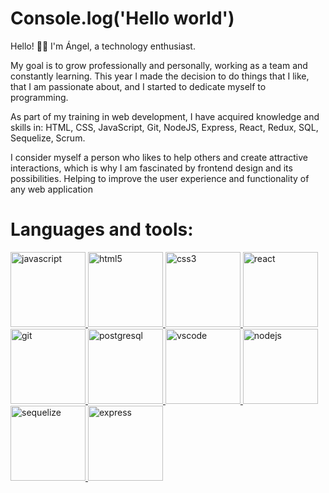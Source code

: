 <h1>Console.log('Hello world')</h1>

<p>
  
Hello! 👋🏻 I'm Ángel, a technology enthusiast.

My goal is to grow professionally and personally, working as a team and constantly learning. This year I made the decision to do things that I like, that I am passionate about, and I started to dedicate myself to programming.

As part of my training in web development, I have acquired knowledge and skills in: HTML, CSS, JavaScript, Git, NodeJS, Express, React, Redux, SQL, Sequelize, Scrum.

I consider myself a person who likes to help others and create attractive interactions, which is why I am fascinated by frontend design and its possibilities. Helping to improve the user experience and functionality of any web application
</p>

<h1>Languages and tools:</h1>
<p align="left" dir="auto">  
<a href="https://developer.mozilla.org/en-US/docs/Web/JavaScript" rel="nofollow"><img src="https://upload.wikimedia.org/wikipedia/commons/thumb/9/99/Unofficial_JavaScript_logo_2.svg/800px-Unofficial_JavaScript_logo_2.svg.png" alt="javascript" width="120" height="120" data-canonical-src="https://upload.wikimedia.org/wikipedia/commons/thumb/9/99/Unofficial_JavaScript_logo_2.svg/1024px-Unofficial_JavaScript_logo_2.svg.png" style="max-width: 100%;"> </a> 
<a href="https://www.w3.org/html/" rel="nofollow"><img src="https://upload.wikimedia.org/wikipedia/commons/thumb/6/61/HTML5_logo_and_wordmark.svg/800px-HTML5_logo_and_wordmark.svg.png" alt="html5" width="120" height="120" data-canonical-src="https://upload.wikimedia.org/wikipedia/commons/thumb/3/38/HTML5_Badge.svg/600px-HTML5_Badge.svg.png" style="max-width: 100%;"> </a>
<a href="https://www.w3schools.com/css/" rel="nofollow"> <img src="https://upload.wikimedia.org/wikipedia/commons/d/d5/CSS3_logo_and_wordmark.svg" alt="css3" width="120" height="120" data-canonical-src="https://cdn4.iconfinder.com/data/icons/social-media-logos-6/512/121-css3-512.png" style="max-width: 100%;"> </a>
<a href="https://reactjs.org/" rel="nofollow"> <img src="https://upload.wikimedia.org/wikipedia/commons/thumb/4/47/React.svg/800px-React.svg.png" alt="react" width="120" height="120" data-canonical-src="https://seeklogo.com/images/R/react-logo-7B3CE81517-seeklogo.com.png" style="max-width: 100%;"> </a>
<a href="https://git-scm.com/" rel="nofollow"> <img src="https://upload.wikimedia.org/wikipedia/commons/thumb/e/e0/Git-logo.svg/800px-Git-logo.svg.png" alt="git" width="120" height="120" data-canonical-src="https://www.vectorlogo.zone/logos/git-scm/git-scm-icon.svg" style="max-width: 100%;"> </a>
<a href="https://www.postgresql.org" rel="nofollow"> <img src="https://upload.wikimedia.org/wikipedia/commons/2/29/Postgresql_elephant.svg" alt="postgresql" width="120" height="120" data-canonical-src="https://upload.wikimedia.org/wikipedia/commons/thumb/2/29/Postgresql_elephant.svg/1200px-Postgresql_elephant.svg.png" style="max-width: 100%;"> </a>  
<a href="https://code.visualstudio.com" rel="nofollow"> <img src="https://upload.wikimedia.org/wikipedia/commons/9/9a/Visual_Studio_Code_1.35_icon.svg" alt="vscode" width="120" height="120" data-canonical-src="https://img.icons8.com/fluency/48/000000/visual-studio-code-2019.png" style="max-width: 100%;"> </a>
<a href="https://nodejs.org" rel="nofollow"> <img src="https://es.wikipedia.org/wiki/Node.js#/media/Archivo:Node.js_logo.svg" alt="nodejs" width="120" height="120" ge data-canonical-src="https://cdn.pixabay.com/photo/2015/04/23/17/41/node-js-736399_960_720.png" style="max-width: 100%;"> </a>
<a href="https://sequelize.org" rel="nofollow"> <img src="https://sequelize.org/img/logo.svg" alt="sequelize" width="120" heigh="120" data-canonical-src="https://www.vectorlogo.zone/logos/sequelizejs/sequelizejs-ar21.svg" style="max-width: 100%;"> </a>
<a href="https://expressjs.com" rel="nofollow"> <img src="https://w7.pngwing.com/pngs/925/447/png-transparent-express-js-node-js-javascript-mongodb-node-js-text-trademark-logo.png" alt="express" width="120" height="120" data-canonical-src="https://i.cloudup.com/zfY6lL7eFa-3000x3000.png" style="max-width: 100%;"> </a> 
</p>
<!--
**AngelPenalver/AngelPenalver** is a ✨ _special_ ✨ repository because its `README.md` (this file) appears on your GitHub profile.

Here are some ideas to get you started:

- 🔭 I’m currently working on ...
- 🌱 I’m currently learning ...
- 👯 I’m looking to collaborate on ...
- 🤔 I’m looking for help with ...
- 💬 Ask me about ...
- 📫 How to reach me: ...
- 😄 Pronouns: ...
- ⚡ Fun fact: ...
-->

